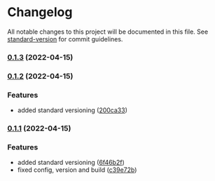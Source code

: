 # Changelog

All notable changes to this project will be documented in this file. See [standard-version](https://github.com/conventional-changelog/standard-version) for commit guidelines.

### [0.1.3](https://github.com/GrowthDay/GrowthDayEnterpriseUI/compare/v0.1.2...v0.1.3) (2022-04-15)

### [0.1.2](https://github.com/GrowthDay/GrowthDayEnterpriseUI/compare/v0.1.1...v0.1.2) (2022-04-15)


### Features

* added standard versioning ([200ca33](https://github.com/GrowthDay/GrowthDayEnterpriseUI/commit/200ca33e550d89ac542ee2b3a3c0ab95f1a1c0c2))

### [0.1.1](https://github.com/GrowthDay/GrowthDayEnterpriseUI/compare/v0.0.2...v0.1.1) (2022-04-15)


### Features

* added standard versioning ([6f46b2f](https://github.com/GrowthDay/GrowthDayEnterpriseUI/commit/6f46b2f217346b31da513775457d4d9c38afeb57))
* fixed config, version and build ([c39e72b](https://github.com/GrowthDay/GrowthDayEnterpriseUI/commit/c39e72b36170952885a3b2ab07e8ae41e283dcf7))
